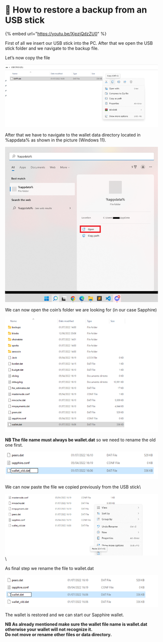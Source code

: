 # 🔸 How to restore a backup from an USB stick

{% embed url="https://youtu.be/XipzjQdzZU0" %}

First of all we insert our USB stick into the PC. After that we open the USB stick folder and we navigate to the backup file.

Let’s now copy the file

![](<../../.gitbook/assets/0 (2)>)

After that we have to navigate to the wallet data directory located in %appdata% as shown in the picture (Windows 11).

![](<../../.gitbook/assets/1 (3)>)

We can now open the coin’s folder we are looking for (in our case Sapphire)

![](../../.gitbook/assets/2)

**NB The file name must always be wallet.dat** so we need to rename the old one first.

![](<../../.gitbook/assets/3 (1)>)

We can now paste the file we copied previously from the USB stick\


![](<../../.gitbook/assets/4 (3)>)\


As final step we rename the file to wallet.dat

![](<../../.gitbook/assets/5 (2)>)

The wallet is restored and we can start our Sapphire wallet.

**NB As already mentioned make sure the wallet file name is wallet.dat otherwise your wallet will not recognize it.**\
**Do not move or rename other files or data directory.**
